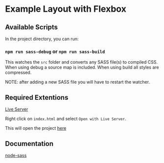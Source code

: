 # Example Layout with Flexbox

## Available Scripts

In the project directory, you can run:

### `npm run sass-debug` or `npm run sass-build`

This watches the `src` folder and converts any SASS file(s) to compiled CSS. When using debug a source map is included. When using build all styles are compressed.

NOTE: after adding a new SASS file you will have to restart the watcher.

## Required Extentions

[Live Server](https://marketplace.visualstudio.com/items?itemName=ritwickdey.LiveServer)

Right click on `index.html` and select `Open with Live Server`.

This will open the project [here](http://127.0.0.1:5500/public/index.html)


## Documentation

[node-sass](https://github.com/sass/node-sass)